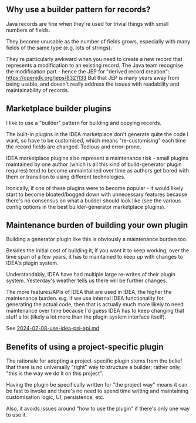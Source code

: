 ## Why use a builder pattern for records?

Java records are fine when they're used for trivial things with small numbers
of fields.

They become unusable as the number of fields grows, especially with many fields
of the same type (e.g. lots of strings).

They're particularly awkward when you need to create a new record that
represents a modification to an existing record.
The Java team recognise the modification part - hence the JEP for
"derived record creation": https://openjdk.org/jeps/8321133
But that JEP is many years away from being usable, and doesn't really address
the issues with readability and maintainability of records.


## Marketplace builder plugins

I like to use a "builder" pattern for building and copying records.

The built-in plugins in the IDEA marketplace don't generate quite the code I
want, so have to be customised, which means "re-customising" each time the
record fields are changed. Tedious and error-prone.

IDEA marketplace plugins also represent a maintenance risk - small plugins
maintained by one author (which is all this kind of build-generator plugin
requires) tend to become unmaintained over time as authors get bored with them
or transition to using different technologies.

Ironically, if one of these plugins were to become popular - it would likely
start to become bloated/bogged down with unnecessary features because there's
no consensus on what a builder should look like (see the various config options
in the best builder-generator marketplace plugins).


## Maintenance burden of building your own plugin

Building a generator plugin like this is obviously a maintenance burden too.

Besides the initial cost of building it, if you want it to keep working, over
the time span of a few years, it has to maintained to keep up with changes to
IDEA's plugin system.

Understandably, IDEA have had multiple large re-writes of their plugin system.
Yesterday's weather tells us there will be further changes.

The more features/APIs of IDEA that are used in IDEA, the higher the
maintenance burden.
e.g. if we use internal IDEA functionality for generating the actual code, then
that is actually much more likely to need maintenance over time because I'd
guess IDEA has to keep changing that stuff a lot (likely a lot more than
the plugin system interface itself).

See [2024-02-08-use-idea-psi-api.md](./adr/2024-02-08-use-idea-psi-api.md)


## Benefits of using a project-specific plugin

The rationale for adopting a project-specific plugin stems from the belief that
there is no universally "right" way to structure a builder; rather only, 
"this is the way we do it on this project".

Having the plugin be specifically written for "the project way" means
it can be fast to invoke and there's no need to spend time writing and
maintaining customisation logic, UI, persistence, etc.

Also, it avoids issues around "how to use the plugin" if there's only one way to
use it.


